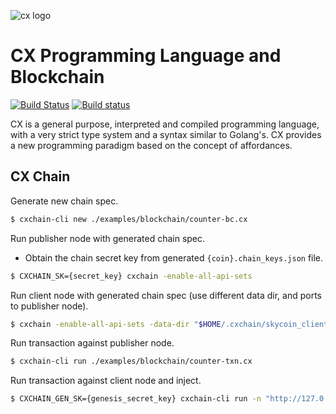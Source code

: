 ![cx logo](https://user-images.githubusercontent.com/26845312/32426758-2a4bbb00-c282-11e7-858e-a1eaf3ea92f3.png)

# CX Programming Language and Blockchain

[![Build Status](https://travis-ci.com/skycoin/cx.svg?branch=develop)](https://travis-ci.com/skycoin/cx) [![Build status](https://ci.appveyor.com/api/projects/status/y04pofhhfmpw8vef/branch/master?svg=true)](https://ci.appveyor.com/project/skycoin/cx/branch/master)

CX is a general purpose, interpreted and compiled programming
language, with a very strict type system and a syntax
similar to Golang's. CX provides a new programming paradigm based on
the concept of affordances.

## CX Chain

Generate new chain spec.
```bash
$ cxchain-cli new ./examples/blockchain/counter-bc.cx
```

Run publisher node with generated chain spec.
* Obtain the chain secret key from generated `{coin}.chain_keys.json` file.
```bash
$ CXCHAIN_SK={secret_key} cxchain -enable-all-api-sets
```

Run client node with generated chain spec (use different data dir, and ports to publisher node).
```bash
$ cxchain -enable-all-api-sets -data-dir "$HOME/.cxchain/skycoin_client" -port 6002 -web-interface-port 6422
```

Run transaction against publisher node.
```bash
$ cxchain-cli run ./examples/blockchain/counter-txn.cx
```

Run transaction against client node and inject.
```bash
$ CXCHAIN_GEN_SK={genesis_secret_key} cxchain-cli run -n "http://127.0.0.1:6422" -i ./examples/blockchain/counter-txn.cx
```

